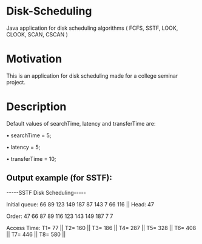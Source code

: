 # Disk-Scheduling
Java application for disk scheduling algorithms ( FCFS, SSTF, LOOK, CLOOK, SCAN, CSCAN )

# Motivation
This is an application for disk scheduling made for a college seminar project.

# Description
Default values of searchTime, latency and transferTime are:

• searchTime = 5;

• latency = 5;

• transferTime = 10;

## Output example (for SSTF):

-----SSTF Disk Scheduling-----

Initial queue: 66 89 123 149 187 87 143 7 66 116  || Head: 47

Order: 47 66 87 89 116 123 143 149 187 7 7 

Access Time: T1= 77 || T2= 160 || T3= 186 || T4= 287 || T5= 328 || T6= 408 || T7= 446 || T8= 580 ||
